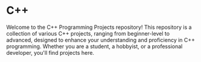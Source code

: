 # C++
Welcome to the C++ Programming Projects repository! This repository is a collection of various C++ projects, ranging from beginner-level to advanced, designed to enhance your understanding and proficiency in C++ programming. Whether you are a student, a hobbyist, or a professional developer, you'll find projects here.
